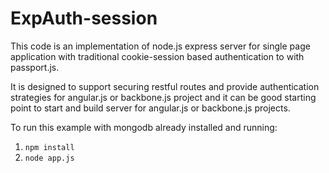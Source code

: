 ExpAuth-session
=======================

This code is an implementation of node.js express server for single page application with traditional cookie-session based authentication to with passport.js.

It is designed to support securing restful routes and provide authentication strategies for angular.js or backbone.js project and it can be good starting point to start and build server for angular.js or backbone.js projects.

To run this example with mongodb already installed and running: 

1. `npm install`
2. `node app.js`
